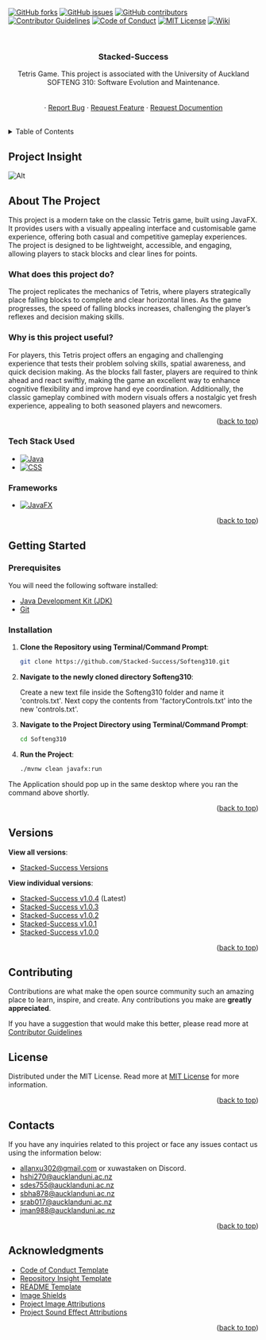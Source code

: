   <!-- PROJECT SHIELDS -->
[![GitHub forks](https://img.shields.io/github/forks/Stacked-Success/Softeng310.svg?style=for-the-badge)](https://github.com/Stacked-Success/Softeng310/network/members)
[![GitHub issues](https://img.shields.io/github/issues/Stacked-Success/Softeng310.svg?style=for-the-badge)](https://github.com/Stacked-Success/Softeng310/issues)
[![GitHub contributors](https://img.shields.io/github/contributors/Stacked-Success/Softeng310.svg?style=for-the-badge)](https://github.com/Stacked-Success/Softeng310/graphs/contributors)
[![Contributor Guidelines](https://img.shields.io/badge/Contributor-Guidelines-blue.svg?style=for-the-badge)](./CONTRIBUTING.md)
[![Code of Conduct](https://img.shields.io/badge/Code%20of%20Conduct-2.1-4baaaa.svg?style=for-the-badge)](./CODE_OF_CONDUCT.md)
[![MIT License](https://img.shields.io/github/license/Stacked-Success/Softeng310.svg?style=for-the-badge)](https://github.com/Stacked-Success/Softeng310/blob/main/LICENSE)
[![Wiki](https://img.shields.io/badge/Wiki-Documentation-brightgreen.svg?style=for-the-badge)](https://github.com/Stacked-Success/Softeng310/wiki)



<br />
<div align="center">
  <h3 align="center">Stacked-Success</h3>

  <p align="center">
    Tetris Game. This project is associated with the University of Auckland SOFTENG 310: Software Evolution and Maintenance.
    <br />
    <br />
    <br />
    ·
 <a href="https://github.com/Stacked-Success/Softeng310/issues/new?labels=bug&template=bug_report.md">Report Bug</a>
·
<a href="https://github.com/Stacked-Success/Softeng310/issues/new?labels=enhancement&template=feature_request.md">Request Feature</a>
·
<a href="https://github.com/Stacked-Success/Softeng310/issues/new?labels=documentation&template=documentation_request.md">Request Documention</a>

</div>
<br />



<!-- TABLE OF CONTENTS -->
<details>
  <summary>Table of Contents</summary>
  <ol>
    <li><a href="#project-insight">Project Insight</a></li>
    <li>
      <a href="#about-the-project">About The Project</a>
      <ul>
        <li><a href="#what-does-this-project-do">What does this project do?</a></li>
        <li><a href="#why-is-this-project-useful">Why is this project useful?</a></li>
        <li><a href="#tech-stack-used">Tech Stack Used</a></li>
      </ul>
    </li>
    <li>
      <a href="#getting-started">Getting Started</a>
      <ul>
        <li><a href="#prerequisites">Prerequisites</a></li>
        <li><a href="#installation">Installation</a></li>
      </ul>
    </li>
    <li><a href="#versions">Versions</a></li>
    <li><a href="#contributing">Contributing</a></li>
    <li><a href="#license">License</a></li>
     <li><a href="#contacts">Contacts</a></li>
    <li><a href="#acknowledgments">Acknowledgments</a></li>
  </ol>
</details>



## Project Insight
![Alt](https://repobeats.axiom.co/api/embed/b445069b05d5e2016ee6479f1755bef4ac854a09.svg "Repobeats analytics image")

<!-- ABOUT THE PROJECT -->
## About The Project
This project is a modern take on the classic Tetris game, built using JavaFX. It provides users with a visually appealing interface and customisable game experience, offering both casual and competitive gameplay experiences. The project is designed to be lightweight, accessible, and engaging, allowing players to stack blocks and clear lines for points.

### What does this project do?
The project replicates the mechanics of Tetris, where players strategically place falling blocks to complete and clear horizontal lines. As the game progresses, the speed of falling blocks increases, challenging the player’s reflexes and decision making skills.

### Why is this project useful?
For players, this Tetris project offers an engaging and challenging experience that tests their problem solving skills, spatial awareness, and quick decision making. As the blocks fall faster, players are required to think ahead and react swiftly, making the game an excellent way to enhance cognitive flexibility and improve hand eye coordination. Additionally, the classic gameplay combined with modern visuals offers a nostalgic yet fresh experience, appealing to both seasoned players and newcomers.
<p align="right">(<a href="#readme-top">back to top</a>)</p>

### Tech Stack Used

* [![Java](https://img.shields.io/badge/Java-007396.svg?style=for-the-badge&logo=java&logoColor=white)](https://www.java.com/)
* [![CSS](https://img.shields.io/badge/CSS-1572B6.svg?style=for-the-badge&logo=css3&logoColor=white)](https://developer.mozilla.org/en-US/docs/Web/CSS)

### Frameworks
* [![JavaFX](https://img.shields.io/badge/JavaFX-3776AB.svg?style=for-the-badge&logo=java&logoColor=white)](https://openjfx.io/)


<p align="right">(<a href="#readme-top">back to top</a>)</p>



<!-- GETTING STARTED -->
## Getting Started

### Prerequisites

You will need the following software installed:
* [Java Development Kit (JDK)](https://www.oracle.com/java/technologies/javase-downloads.html)
* [Git](https://git-scm.com/downloads)

### Installation

1. **Clone the Repository using Terminal/Command Prompt**:

     ```sh
     git clone https://github.com/Stacked-Success/Softeng310.git
     ```

2. **Navigate to the newly cloned directory Softeng310**:
    <p>Create a new text file inside the Softeng310 folder and name it 'controls.txt'. Next copy the contents from 'factoryControls.txt' into the new 'controls.txt'. 

3. **Navigate to the Project Directory using Terminal/Command Prompt**:
     ```sh
     cd Softeng310
     ```

4. **Run the Project**:
   ```sh
   ./mvnw clean javafx:run
   ```
  The Application should pop up in the same desktop where you ran the command above shortly.

<p align="right">(<a href="#readme-top">back to top</a>)</p>


## Versions
 **View all versions**:
* [Stacked-Success Versions](https://github.com/Stacked-Success/Softeng310/releases)

 **View individual versions**:
* [Stacked-Success v1.0.4](https://github.com/Stacked-Success/Softeng310/releases/tag/v.1.0.4) (Latest)
* [Stacked-Success v1.0.3](https://github.com/Stacked-Success/Softeng310/releases/tag/v1.0.3)
* [Stacked-Success v1.0.2](https://github.com/Stacked-Success/Softeng310/releases/tag/v1.0.2)
* [Stacked-Success v1.0.1](https://github.com/Stacked-Success/Softeng310/releases/tag/v1.0.1)
* [Stacked-Success v1.0.0](https://github.com/Stacked-Success/Softeng310/releases/tag/v1.0.0)


<p align="right">(<a href="#readme-top">back to top</a>)</p>


<!-- CONTRIBUTING -->
## Contributing

Contributions are what make the open source community such an amazing place to learn, inspire, and create. Any contributions you make are **greatly appreciated**.

If you have a suggestion that would make this better, please read more at [Contributor Guidelines](./CONTRIBUTING.md)


<!-- LICENSE -->
## License

Distributed under the MIT License. Read more at [MIT License](./LICENSE) for more information.

<p align="right">(<a href="#readme-top">back to top</a>)</p>

<!-- CONTACTSE -->
## Contacts

If you have any inquiries related to this project or face any issues contact us using the information below:
* allanxu302@gmail.com or xuwastaken on Discord.
* hshi270@aucklanduni.ac.nz
* sdes755@aucklanduni.ac.nz
* sbha878@aucklanduni.ac.nz
* srab017@aucklanduni.ac.nz
* jman988@aucklanduni.ac.nz

<p align="right">(<a href="#readme-top">back to top</a>)</p>


<!-- ACKNOWLEDGMENTS -->
## Acknowledgments

* [Code of Conduct Template](https://www.contributor-covenant.org/)
* [Repository Insight Template](https://repobeats.axiom.co/)
* [README Template](https://github.com/othneildrew/Best-README-Template?tab=readme-ov-file)
* [Image Shields](https://shields.io)
* [Project Image Attributions](https://github.com/Stacked-Success/Softeng310/blob/main/src/main/resources/images/attribution.md)
* [Project Sound Effect Attributions](https://github.com/Stacked-Success/Softeng310/blob/main/src/main/resources/sounds/attribution.md)


<p align="right">(<a href="#readme-top">back to top</a>)</p>